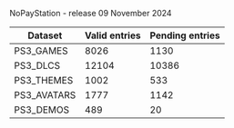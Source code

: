 NoPayStation - release 09 November 2024

|  Dataset  |Valid entries|Pending entries|
|-----------|-------------|---------------|
| PS3_GAMES |     8026    |      1130     |
|  PS3_DLCS |    12104    |     10386     |
| PS3_THEMES|     1002    |      533      |
|PS3_AVATARS|     1777    |      1142     |
| PS3_DEMOS |     489     |       20      |